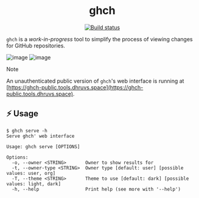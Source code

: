 <p align="center">
  <h1 align="center">ghch</h1>
  <p align="center">
    <a href="https://github.com/dhth/ghch/actions/workflows/build-gleam.yml"><img alt="Build status" src="https://img.shields.io/github/actions/workflow/status/dhth/ghch/build-gleam.yml?style=flat-square"></a>
  </p>
</p>

`ghch` is a *work-in-progress* tool to simplify the process of viewing changes
for GitHub repositories.

![image](https://github.com/user-attachments/assets/7b00958f-7023-4e34-bb8a-f996cbe7c0f4)
![image](https://github.com/user-attachments/assets/cb337200-6f4e-46e2-9397-408c1960b4ce)

> [!NOTE]
> An unauthenticated public version of `ghch`'s web interface is running
> at [https://ghch-public.tools.dhruvs.space](https://ghch-public.tools.dhruvs.space).

⚡️ Usage
---

```text
$ ghch serve -h
Serve ghch' web interface

Usage: ghch serve [OPTIONS]

Options:
  -o, --owner <STRING>       Owner to show results for
  -t, --owner-type <STRING>  Owner type [default: user] [possible values: user, org]
  -T, --theme <STRING>       Theme to use [default: dark] [possible values: light, dark]
  -h, --help                 Print help (see more with '--help')
```
